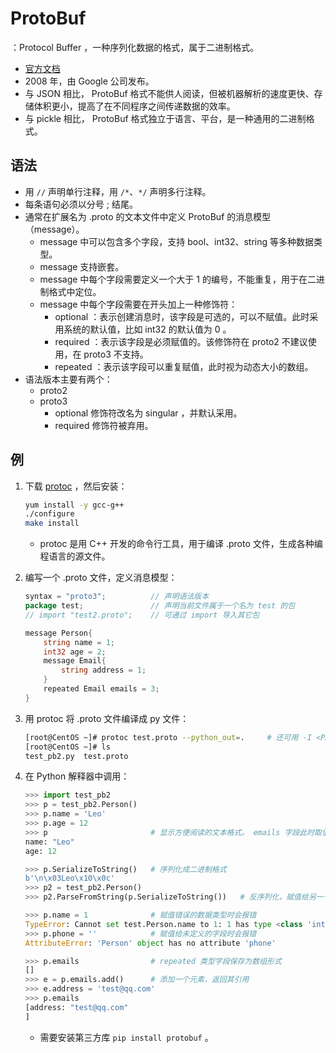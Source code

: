 # ProtoBuf

：Protocol Buffer ，一种序列化数据的格式，属于二进制格式。
- [官方文档](https://developers.google.com/protocol-buffers/docs/proto3)
- 2008 年，由 Google 公司发布。
- 与 JSON 相比， ProtoBuf 格式不能供人阅读，但被机器解析的速度更快、存储体积更小，提高了在不同程序之间传递数据的效率。
- 与 pickle 相比， ProtoBuf 格式独立于语言、平台，是一种通用的二进制格式。

## 语法

- 用 `//` 声明单行注释，用 `/*`、`*/` 声明多行注释。
- 每条语句必须以分号 ; 结尾。
- 通常在扩展名为 .proto 的文本文件中定义 ProtoBuf 的消息模型（message）。
  - message 中可以包含多个字段，支持 bool、int32、string 等多种数据类型。
  - message 支持嵌套。
  - message 中每个字段需要定义一个大于 1 的编号，不能重复，用于在二进制格式中定位。
  - message 中每个字段需要在开头加上一种修饰符：
    - optional ：表示创建消息时，该字段是可选的，可以不赋值。此时采用系统的默认值，比如 int32 的默认值为 0 。
    - required ：表示该字段是必须赋值的。该修饰符在 proto2 不建议使用，在 proto3 不支持。
    - repeated ：表示该字段可以重复赋值，此时视为动态大小的数组。
- 语法版本主要有两个：
  - proto2
  - proto3
    - optional 修饰符改名为 singular ，并默认采用。
    - required 修饰符被弃用。

## 例

1. 下载 [protoc](https://github.com/protocolbuffers/protobuf/releases) ，然后安装：
    ```sh
    yum install -y gcc-g++
    ./configure
    make install
    ```
    - protoc 是用 C++ 开发的命令行工具，用于编译 .proto 文件，生成各种编程语言的源文件。

2. 编写一个 .proto 文件，定义消息模型：
    ```go
    syntax = "proto3";          // 声明语法版本
    package test;               // 声明当前文件属于一个名为 test 的包
    // import "test2.proto";    // 可通过 import 导入其它包

    message Person{
        string name = 1;
        int32 age = 2;
        message Email{
            string address = 1;
        }
        repeated Email emails = 3;
    }
    ```

3. 用 protoc 将 .proto 文件编译成 py 文件：
    ```sh
    [root@CentOS ~]# protoc test.proto --python_out=.     # 还可用 -I <PATH> 指定目录用于寻找 import 的包
    [root@CentOS ~]# ls
    test_pb2.py  test.proto
    ```

4. 在 Python 解释器中调用：
    ```py
    >>> import test_pb2
    >>> p = test_pb2.Person()
    >>> p.name = 'Leo'
    >>> p.age = 12
    >>> p                       # 显示方便阅读的文本格式。 emails 字段此时取值为空，因此不显示
    name: "Leo"
    age: 12

    >>> p.SerializeToString()   # 序列化成二进制格式
    b'\n\x03Leo\x10\x0c'
    >>> p2 = test_pb2.Person()
    >>> p2.ParseFromString(p.SerializeToString())   # 反序列化，赋值给另一个消息
    ```
    ```py
    >>> p.name = 1              # 赋值错误的数据类型时会报错
    TypeError: Cannot set test.Person.name to 1: 1 has type <class 'int'>, but expected one of: (<class 'bytes'>, <class 'str'>)
    >>> p.phone = ''            # 赋值给未定义的字段时会报错
    AttributeError: 'Person' object has no attribute 'phone'
    ```
    ```py
    >>> p.emails                # repeated 类型字段保存为数组形式
    []
    >>> e = p.emails.add()      # 添加一个元素，返回其引用
    >>> e.address = 'test@qq.com'
    >>> p.emails
    [address: "test@qq.com"
    ]
    ```
    - 需要安装第三方库 `pip install protobuf` 。
